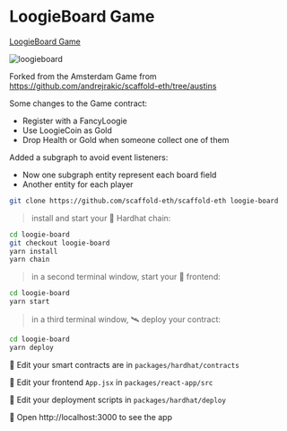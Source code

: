 # LoogieBoard Game

[LoogieBoard Game](https://board.fancyloogies.com)

![loogieboard](https://user-images.githubusercontent.com/466652/171219750-d6614daf-c71b-4ec0-acb0-cd663fbc6dca.png)

Forked from the Amsterdam Game from https://github.com/andrejrakic/scaffold-eth/tree/austins

Some changes to the Game contract:

- Register with a FancyLoogie
- Use LoogieCoin as Gold
- Drop Health or Gold when someone collect one of them

Added a subgraph to avoid event listeners:

- Now one subgraph entity represent each board field
- Another entity for each player

```bash
git clone https://github.com/scaffold-eth/scaffold-eth loogie-board
```

> install and start your 👷‍ Hardhat chain:

```bash
cd loogie-board
git checkout loogie-board
yarn install
yarn chain
```

> in a second terminal window, start your 📱 frontend:

```bash
cd loogie-board
yarn start
```

> in a third terminal window, 🛰 deploy your contract:

```bash
cd loogie-board
yarn deploy
```

🔏 Edit your smart contracts are in `packages/hardhat/contracts`

📝 Edit your frontend `App.jsx` in `packages/react-app/src`

💼 Edit your deployment scripts in `packages/hardhat/deploy`

📱 Open http://localhost:3000 to see the app
